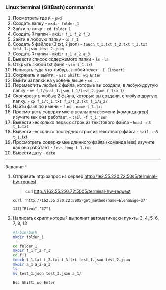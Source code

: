 ### Linux terminal (GitBash) commands

 1.  Посмотреть где я - `pwd`
 2.  Создать папку - `mkdir folder_1`
 3.  Зайти в папку - `cd folder_1`
 4.  Создать 3 папки - `mkdir f_1 f_2 f_3`
 5.  Зайти в любоую папку - `cd f_1`
 6.  Создать 5 файлов (3 txt, 2 json) - `touch t_1.txt t_2.txt t_3.txt test_1.json test_2.json`
 7.  Создать 3 папки - `mkdir a_1 a_2 a_3`
 8.  Вывести список содержимого папки - `ls -la`
 9.  Открыть любой txt файл - `vim t_1.txt`
 10. Написать туда что-нибудь, любой текст. - `I (Insert)`
 11. Сохранить и выйти. - `Esc Shift: wq Enter`
 12. Выйти из папки на уровень выше - `cd ..`
 13. Переместить любые 2 файла, которые вы создали, в любую другую папку - `mv f_1/test_1.json f_1/test_2.json f_1/a_1/`
 14. Скопировать любые 2 файла, которые вы создали, в любую другую папку. - `cp f_1/t_1.txt f_1/t_2.txt f_1/a_2/`
 15. Найти файл по имени - `find -name t_1.txt`
 16. Просмотреть содержимое в реальном времени (команда grep) изучите как она работает. - `tail -f t_1.json`
 17. Вывести несколько первых строк из текстового файла - `head -n3 t_1.txt`
 18. Вывести несколько последних строк из текстового файла - `tail -n3 t_1.`txt
 19. Просмотреть содержимое длинного файла (команда less) изучите как она работает - `less long t_1.txt`
 20. Вывести дату - `date`
   

---

 Задание *

 1. Отправить http запрос на сервер http://162.55.220.72:5005/terminal-hw-request

    > curl http://162.55.220.72:5005/terminal-hw-request
   
    ```curl 'http://162.55.220.72:5005/get_method?name=Elena&age=37'```

      `137["Elena","37"]`
   

  2. Написать скрипт который выполнит автоматически пункты 3, 4, 5, 6, 7, 8, 13

     ```bash
     #!/bin/bash
     mkdir folder_1

     cd folder_1
     mkdir f_1 f_2 f_3
     cd f_1
     touch t_1.txt t_2.txt t_3.txt test_1.json test_2.json
     mkdir a_1 a_2 a_3
     ls
     mv test_1.json test_2.json a_1/ 

     Esc Shift: wq Enter

   
